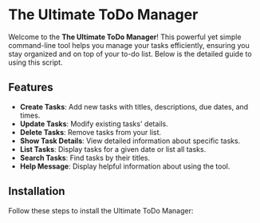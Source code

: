 # The Ultimate ToDo Manager

Welcome to the **The Ultimate ToDo Manager**! This powerful yet simple command-line tool helps you manage your tasks efficiently, ensuring you stay organized and on top of your to-do list. Below is the detailed guide to using this script.

## Features

- **Create Tasks**: Add new tasks with titles, descriptions, due dates, and times.
- **Update Tasks**: Modify existing tasks' details.
- **Delete Tasks**: Remove tasks from your list.
- **Show Task Details**: View detailed information about specific tasks.
- **List Tasks**: Display tasks for a given date or list all tasks.
- **Search Tasks**: Find tasks by their titles.
- **Help Message**: Display helpful information about using the tool.

## Installation

Follow these steps to install the Ultimate ToDo Manager:
